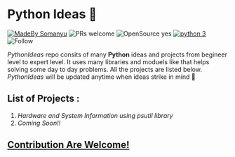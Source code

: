 # Python Ideas  :snake:
[![MadeBy Somanyu](https://img.shields.io/badge/MadeBy-Somanyu-blue)](https://github.com/Somanyu)  ![PRs welcome](https://img.shields.io/badge/PRs-welcome-brightgreen) 
![OpenSource yes](https://img.shields.io/badge/OpenSource-yes-red)  [![python 3](https://img.shields.io/badge/python-3.8-blue)](https://python.org) 
![Follow](https://img.shields.io/github/followers/Somanyu?label=Follow&style=social)

_PythonIdeas_ repo consits of many **Python** ideas and projects from begineer level to expert level. It uses many libraries and moduels like that helps solving some day to day problems. All the projects are listed below. _PythonIdeas_ will be updated anytime when ideas strike in mind :thought_balloon:

## **List of Projects :**

 1. *Hardware and System Information using psutil library*
 2. *Coming Soon!!*

 ## [Contribution Are Welcome!](https://github.com/Somanyu/PythonIdeas)
